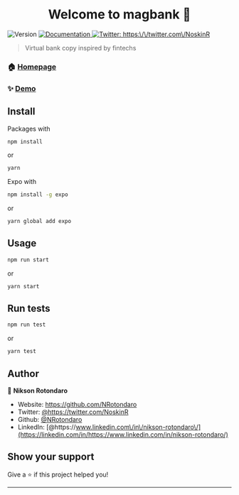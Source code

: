 <h1 align="center">Welcome to magbank 👋</h1>
<p>
  <img alt="Version" src="https://img.shields.io/badge/version-1.0.0-blue.svg?cacheSeconds=2592000" />
  <a href="https://github.com/NRotondaro/magbank" target="_blank">
    <img alt="Documentation" src="https://img.shields.io/badge/documentation-yes-brightgreen.svg" />
  </a>
  <a href="https://twitter.com/https:\/\/twitter.com\/NoskinR" target="_blank">
    <img alt="Twitter: https:\/\/twitter.com\/NoskinR" src="https://img.shields.io/twitter/follow/https:\/\/twitter.com\/NoskinR.svg?style=social" />
  </a>
</p>

> Virtual bank copy inspired by fintechs

### 🏠 [Homepage](https://bankniksonrotondaro.surge.sh/)

### ✨ [Demo](https://bankniksonrotondaro.surge.sh/)

## Install

Packages with
```sh
npm install
```
or
```sh
yarn
```

Expo with 
```sh
npm install -g expo
```
or
```sh
yarn global add expo
```

## Usage

```sh
npm run start 
```
or
```sh
yarn start
```

## Run tests

```sh
npm run test
```
or
```sh
yarn test
```

## Author

👤 **Nikson Rotondaro**

- Website: https://github.com/NRotondaro
- Twitter: [@https:\/\/twitter.com\/NoskinR](https://twitter.com/https://twitter.com/NoskinR)
- Github: [@NRotondaro](https://github.com/NRotondaro)
- LinkedIn: [@https:\/\/www.linkedin.com\/in\/nikson-rotondaro\/](https://linkedin.com/in/https://www.linkedin.com/in/nikson-rotondaro/)

## Show your support

Give a ⭐️ if this project helped you!

---
